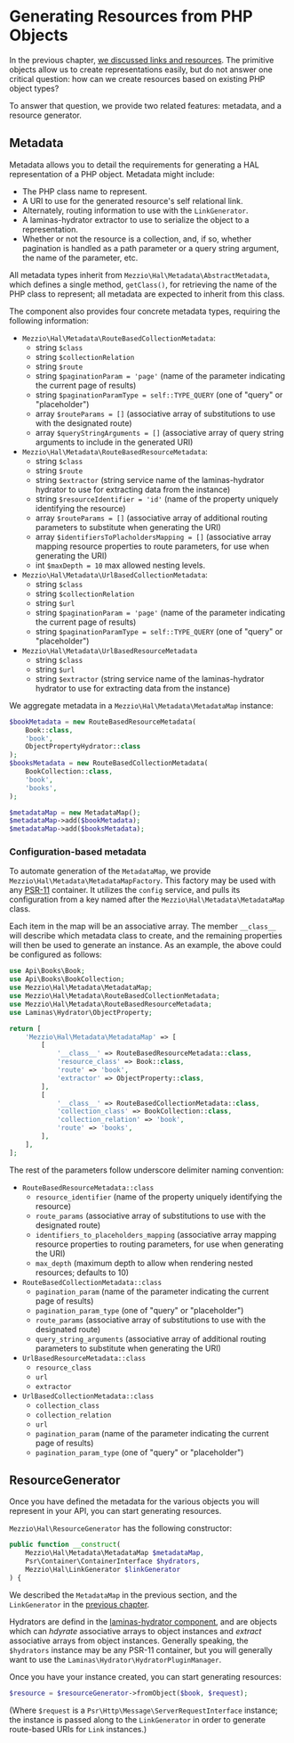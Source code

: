 # Generating Resources from PHP Objects

In the previous chapter, [we discussed links and resources](links-and-resources.md).
The primitive objects allow us to create representations easily, but do not
answer one critical question: how can we create resources based on existing PHP
object types?

To answer that question, we provide two related features: metadata, and a
resource generator.

## Metadata

Metadata allows you to detail the requirements for generating a HAL
representation of a PHP object. Metadata might include:

- The PHP class name to represent.
- A URI to use for the generated resource's self relational link.
- Alternately, routing information to use with the `LinkGenerator`.
- A laminas-hydrator extractor to use to serialize the object to a representation.
- Whether or not the resource is a collection, and, if so, whether pagination is
  handled as a path parameter or a query string argument, the name of the
  parameter, etc.

All metadata types inherit from `Mezzio\Hal\Metadata\AbstractMetadata`,
which defines a single method, `getClass()`, for retrieving the name of the PHP
class to represent; all metadata are expected to inherit from this class.

The component also provides four concrete metadata types, requiring the
following information:

- `Mezzio\Hal\Metadata\RouteBasedCollectionMetadata`:
  - string `$class`
  - string `$collectionRelation`
  - string `$route`
  - string `$paginationParam = 'page'` (name of the parameter indicating the
    current page of results)
  - string `$paginationParamType = self::TYPE_QUERY` (one of "query" or "placeholder")
  - array `$routeParams = []` (associative array of substitutions to use with
    the designated route)
  - array `$queryStringArguments = []` (associative array of query string
    arguments to include in the generated URI)
- `Mezzio\Hal\Metadata\RouteBasedResourceMetadata`:
  - string `$class`
  - string `$route`
  - string `$extractor` (string service name of the laminas-hydrator hydrator to
    use for extracting data from the instance)
  - string `$resourceIdentifier = 'id'` (name of the property uniquely
    identifying the resource)
  - array `$routeParams = []` (associative array of additional routing
    parameters to substitute when generating the URI)
  - array `$identifiersToPlacholdersMapping = []` (associative array mapping resource properties to route parameters, for use when generating the URI)
  - int `$maxDepth = 10` max allowed nesting levels.
- `Mezzio\Hal\Metadata\UrlBasedCollectionMetadata`:
  - string `$class`
  - string `$collectionRelation`
  - string `$url`
  - string `$paginationParam = 'page'` (name of the parameter indicating the
    current page of results)
  - string `$paginationParamType = self::TYPE_QUERY` (one of "query" or "placeholder")
- `Mezzio\Hal\Metadata\UrlBasedResourceMetadata`
  - string `$class`
  - string `$url`
  - string `$extractor` (string service name of the laminas-hydrator hydrator to
    use for extracting data from the instance)

We aggregate metadata in a `Mezzio\Hal\Metadata\MetadataMap` instance:

```php
$bookMetadata = new RouteBasedResourceMetadata(
    Book::class,
    'book',
    ObjectPropertyHydrator::class
);
$booksMetadata = new RouteBasedCollectionMetadata(
    BookCollection::class,
    'book',
    'books',
);

$metadataMap = new MetadataMap();
$metadataMap->add($bookMetadata);
$metadataMap->add($booksMetadata);
```

### Configuration-based metadata

To automate generation of the `MetadataMap`, we provide
`Mezzio\Hal\Metadata\MetadataMapFactory`. This factory may be used with any
[PSR-11](https://www.php-fig.org/psr/psr-11/) container. It utilizes the `config`
service, and pulls its configuration from a key named after the
`Mezzio\Hal\Metadata\MetadataMap` class.

Each item in the map will be an associative array. The member `__class__` will
describe which metadata class to create, and the remaining properties will then
be used to generate an instance. As an example, the above could be configured as
follows:

```php
use Api\Books\Book;
use Api\Books\BookCollection;
use Mezzio\Hal\Metadata\MetadataMap;
use Mezzio\Hal\Metadata\RouteBasedCollectionMetadata;
use Mezzio\Hal\Metadata\RouteBasedResourceMetadata;
use Laminas\Hydrator\ObjectProperty;

return [
    'Mezzio\Hal\Metadata\MetadataMap' => [
        [
            '__class__' => RouteBasedResourceMetadata::class,
            'resource_class' => Book::class,
            'route' => 'book',
            'extractor' => ObjectProperty::class,
        ],
        [
            '__class__' => RouteBasedCollectionMetadata::class,
            'collection_class' => BookCollection::class,
            'collection_relation' => 'book',
            'route' => 'books',
        ],
    ],
];
```

The rest of the parameters follow underscore delimiter naming convention:

- `RouteBasedResourceMetadata::class`
  - `resource_identifier` (name of the property uniquely identifying the resource)
  - `route_params` (associative array of substitutions to use with the designated route)
  - `identifiers_to_placeholders_mapping` (associative array mapping resource properties to routing parameters, for use when generating the URI)
  - `max_depth` (maximum depth to allow when rendering nested resources; defaults to 10)
- `RouteBasedCollectionMetadata::class`
  - `pagination_param`  (name of the parameter indicating the current page of results)
  - `pagination_param_type` (one of "query" or "placeholder")
  - `route_params` (associative array of substitutions to use with the designated route)
  - `query_string_arguments` (associative array of additional routing parameters to substitute when generating the URI)
- `UrlBasedResourceMetadata::class`
  - `resource_class`
  - `url`
  - `extractor`
- `UrlBasedCollectionMetadata::class`
  - `collection_class`
  - `collection_relation`
  - `url`
  - `pagination_param` (name of the parameter indicating the current page of results)
  - `pagination_param_type` (one of "query" or "placeholder")

## ResourceGenerator

Once you have defined the metadata for the various objects you will represent in
your API, you can start generating resources.

`Mezzio\Hal\ResourceGenerator` has the following constructor:

```php
public function __construct(
    Mezzio\Hal\Metadata\MetadataMap $metadataMap,
    Psr\Container\ContainerInterface $hydrators,
    Mezzio\Hal\LinkGenerator $linkGenerator
) {
```

We described the `MetadataMap` in the previous section, and the `LinkGenerator`
in the [previous chapter](links-and-resources.md#route-based-link-uris).

Hydrators are defind in the [laminas-hydrator component](https://docs.laminas.dev/laminas-hydrator/),
and are objects which can _hdyrate_ associative arrays to object instances and
_extract_ associative arrays from object instances. Generally speaking, the
`$hydrators` instance may be any PSR-11 container, but you will generally want
to use the `Laminas\Hydrator\HydratorPluginManager`.

Once you have your instance created, you can start generating resources:

```php
$resource = $resourceGenerator->fromObject($book, $request);
```

(Where `$request` is a `Psr\Http\Message\ServerRequestInterface` instance; the
instance is passed along to the `LinkGenerator` in order to generate route-based
URIs for `Link` instances.)
